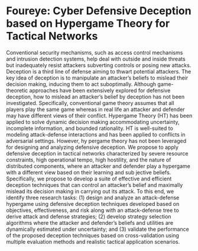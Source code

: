 # Foureye: Cyber Defensive Deception based on Hypergame Theory for Tactical Networks

Conventional security mechanisms, such as access control mechanisms and intrusion detection systems, help deal with outside and inside threats but inadequately resist attackers subverting controls or posing new attacks. Deception is a third line of defense aiming to thwart potential attackers. The key idea of deception is to manipulate an attacker’s beliefs to mislead their decision making, inducing them to act suboptimally. Although game-theoretic approaches have been extensively explored for defensive deception, how to mislead an attacker’s belief by deception has not been investigated. Specifically, conventional game theory assumes that all players play the same game whereas in real life an attacker and defender may have different views of their conflict. Hypergame Theory (HT) has been applied to solve dynamic decision making accommodating uncertainty, incomplete information, and bounded rationality. HT is well-suited to modeling attack-defense interactions and has been applied to conflicts in adversarial settings. However, hy pergame theory has not been leveraged for designing and analyzing defensive deception. We propose to apply defensive deception in tactical networks characterized by severe resource constraints, high operational tempo, high hostility, and the nature of distributed components, where an attacker and defender play a hypergame with a different view based on their learning and sub jective beliefs. Specifically, we propose to develop a suite of effective and efficient deception techniques that can control an attacker’s belief and maximally mislead its decision making in carrying out its attack. To this end, we identify three research tasks: (1) design and analyze an attack-defense hypergame using defensive deception techniques developed based on objectives, effectiveness, and risk along with an attack-defense tree to derive attack and defense strategies; (2) develop strategy selection algorithms where the attacker and defender’s beliefs and utilities are dynamically estimated under uncertainty; and (3) validate the performance of the proposed deception techniques based on cross-validation using multiple evaluation methods and realistic tactical application scenarios.
